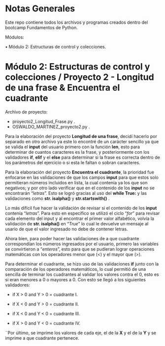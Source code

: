 ﻿# Notas Generales

Este repo contiene todos los archivos y programas creados dentro del bootcamp Fundamentos de Python.

Módulos:

•	Módulo 2: Estructuras de control y colecciones.


# Módulo 2: Estructuras de control y colecciones / Proyecto 2 - Longitud de una frase & Encuentra el cuadrante

Archivo de proyecto:

  - proyecto2_Longitud_Frase.py .  
  - OSWALDO_MARTINEZ_proyecto2.py .  

Para la elaboración del proyecto **Longitud de una frase**, decidí hacerlo por separado en otro archivo ya este lo encontré de un carácter sencillo ya que se valida el **input** del usuario primero con la función **len**, esto para determinar de cuantos caracteres es la frase, y posteriormente con los validadores **if**, **elif** y el **else** para determinar si la frase es correcta dentro de los parámetros del ejercicio o si esta le faltan o sobran caracteres.

Para la elaboración del proyecto **Encuentra el cuadrante**, la prioridad fue enfocarse en las validaciones de que los campos **input** para que estos solo permitieran números incluidos en lista, la cual contenía ya los que son negativos; y por otro lado verificar que en el contenido de los **input** no se encontrarán “*letras*”. Esto se logró gracias al uso del **while True:** y las validaciones como **str. isalpha()** y **str.startswith()** .

Lo más difícil fue hacer la validación de revisar si el contenido de los **input** contenía “*letras*”. Para esto en específico se utilizó el ciclo “*for*” para revisar cada elemento del input y al encontrar el primer valor alfabético, volvía la validación de **str. isalpha()** en “*True*” lo cual le devuelve un mensaje al usario de que el valor ingresado no debe de contener letras.

Ahora bien, para poder hacer las validaciones de a que cuadrante correspondían los números ingresados por el usuario, primero las variables se convirtieron a “*enteros*”, esto para que se pudieran lograr operaciones matemáticas con los operadores menor que (<)  y el mayor que (>).

Para determinar el cuadrante, se hizo uso de las validaciones **if** junto con la comparación de los operadores matemáticos, lo cual permitió de una sencilla de terminar los cuadrantes al validar los valores contra el 0, esto es si eran menores a 0 o mayores a 0. Con esto se llegó a los siguientes validadores:

  - if X > 0 and Y > 0 = cuadrante I.
    
  - if X < 0 and Y > 0 = cuadrante II.

  - if X < 0 and Y < 0 = cuadrante III.

  - if X > 0 and Y < 0 = cuadrante IV.

¨Por último, se imprime los valores de cada eje, el de la **X** y el de la **Y** y se imprime a que cuadrante pertenece.
